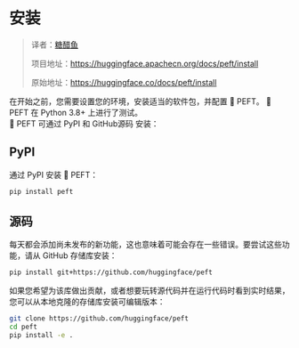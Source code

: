 # 安装

> 译者：[糖醋鱼](https://github.com/now-101)
>
> 项目地址：<https://huggingface.apachecn.org/docs/peft/install>
>
> 原始地址：<https://huggingface.co/docs/peft/install>



在开始之前，您需要设置您的环境，安装适当的软件包，并配置 🤗 PEFT。 
🤗 PEFT 在 Python 3.8+ 上进行了测试。  
🤗 PEFT 可通过 PyPI 和 GitHub源码 安装：  


## PyPI
通过 PyPI 安装 🤗 PEFT：

```bash
pip install peft
```


## 源码

每天都会添加尚未发布的新功能，这也意味着可能会存在一些错误。要尝试这些功能，请从 GitHub 存储库安装：

```bash
pip install git+https://github.com/huggingface/peft
```


如果您希望为该库做出贡献，或者想要玩转源代码并在运行代码时看到实时结果，您可以从本地克隆的存储库安装可编辑版本：

```bash
git clone https://github.com/huggingface/peft
cd peft
pip install -e .
```